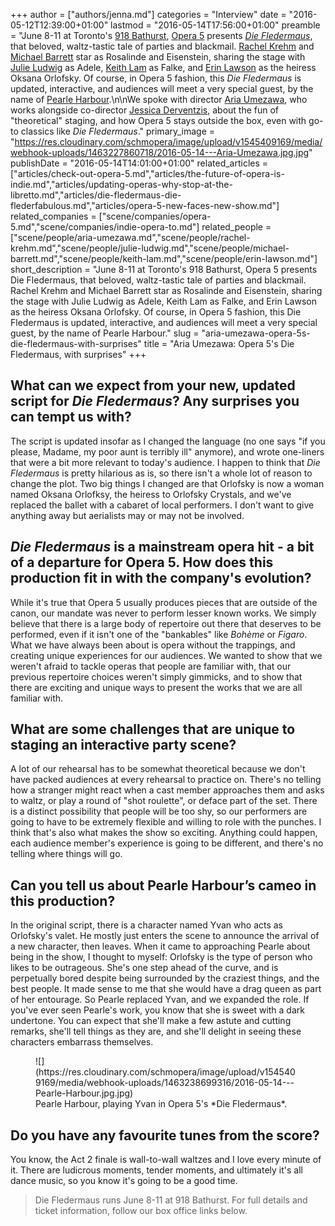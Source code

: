 +++
author = ["authors/jenna.md"]
categories = "Interview"
date = "2016-05-12T12:39:00+01:00"
lastmod = "2016-05-14T17:56:00+01:00"
preamble = "June 8-11 at Toronto's [918 Bathurst](http://www.918bathurst.com/), [Opera 5](/scene/companies/opera-5/) presents [*Die Fledermaus*](http://opera5.ca/project/die-fledermaus/), that beloved, waltz-tastic tale of parties and blackmail. [Rachel Krehm](/scene/people/rachel-krehm/) and [Michael Barrett](/scene/people/michael-barrett/) star as Rosalinde and Eisenstein, sharing the stage with [Julie Ludwig](/scene/people/julie-ludwig/) as Adele, [Keith Lam](/scene/people/keith-lam/) as Falke, and [Erin Lawson](/scene/people/erin-lawson/) as the heiress Oksana Orlofsky. Of course, in Opera 5 fashion, this *Die Fledermaus* is updated, interactive, and audiences will meet a very special guest, by the name of [Pearle Harbour](https://www.facebook.com/thepearleharbour/).\n\nWe spoke with director [Aria Umezawa](/scene/people/aria-umezawa/), who works alongside co-director [Jessica Derventzis](/scene/companies/stujess-productions/), about the fun of \"theoretical\" staging, and how Opera 5 stays outside the box, even with go-to classics like *Die Fledermaus*."
primary_image = "https://res.cloudinary.com/schmopera/image/upload/v1545409169/media/webhook-uploads/1463227860718/2016-05-14---Aria-Umezawa.jpg.jpg"
publishDate = "2016-05-14T14:01:00+01:00"
related_articles = ["articles/check-out-opera-5.md","articles/the-future-of-opera-is-indie.md","articles/updating-operas-why-stop-at-the-libretto.md","articles/die-fledermaus-die-flederfabulous.md","articles/opera-5-new-faces-new-show.md"]
related_companies = ["scene/companies/opera-5.md","scene/companies/indie-opera-to.md"]
related_people = ["scene/people/aria-umezawa.md","scene/people/rachel-krehm.md","scene/people/julie-ludwig.md","scene/people/michael-barrett.md","scene/people/keith-lam.md","scene/people/erin-lawson.md"]
short_description = "June 8-11 at Toronto&#039;s 918 Bathurst, Opera 5 presents Die Fledermaus, that beloved, waltz-tastic tale of parties and blackmail. Rachel Krehm and Michael Barrett star as Rosalinde and Eisenstein, sharing the stage with Julie Ludwig as Adele, Keith Lam as Falke, and Erin Lawson as the heiress Oksana Orlofsky. Of course, in Opera 5 fashion, this Die Fledermaus is updated, interactive, and audiences will meet a very special guest, by the name of Pearle Harbour."
slug = "aria-umezawa-opera-5s-die-fledermaus-with-surprises"
title = "Aria Umezawa: Opera 5&#039;s Die Fledermaus, with surprises"
+++

## What can we expect from your new, updated script for *Die Fledermaus*? Any surprises you can tempt us with?

The script is updated insofar as I changed the language (no one says "if you please, Madame, my poor aunt is terribly ill" anymore), and wrote one-liners that were a bit more relevant to today's audience. I happen to think that *Die Fledermaus* is pretty hilarious as is, so there isn't a whole lot of reason to change the plot. Two big things I changed are that Orlofsky is now a woman named Oksana Orlofksy, the heiress to Orlofsky Crystals, and we've replaced the ballet with a cabaret of local performers. I don't want to give anything away but aerialists may or may not be involved.

## *Die Fledermaus* is a mainstream opera hit - a bit of a departure for Opera 5. How does this production fit in with the company's evolution?

While it's true that Opera 5 usually produces pieces that are outside of the canon, our mandate was never to perform lesser known works. We simply believe that there is a large body of repertoire out there that deserves to be performed, even if it isn't one of the "bankables" like *Bohème* or *Figaro*. What we have always been about is opera without the trappings, and creating unique experiences for our audiences. We wanted to show that we weren't afraid to tackle operas that people are familiar with, that our previous repertoire choices weren't simply gimmicks, and to show that there are exciting and unique ways to present the works that we are all familiar with. 
 
## What are some challenges that are unique to staging an interactive party scene?

A lot of our rehearsal has to be somewhat theoretical because we don't have packed audiences at every rehearsal to practice on. There's no telling how a stranger might react when a cast member approaches them and asks to waltz, or play a round of "shot roulette", or deface part of the set. There is a distinct possibility that people will be too shy, so our performers are going to have to be extremely flexible and willing to role with the punches. I think that's also what makes the show so exciting. Anything could happen, each audience member's experience is going to be different, and there's no telling where things will go.  

## Can you tell us about Pearle Harbour’s cameo in this production?

In the original script, there is a character named Yvan who acts as Orlofsky's valet. He mostly just enters the scene to announce the arrival of a new character, then leaves. When it came to approaching Pearle about being in the show, I thought to myself: Orlofsky is the type of person who likes to be outrageous. She's one step ahead of the curve, and is perpetually bored despite being surrounded by the craziest things, and the best people. It made sense to me that she would have a drag queen as part of her entourage. So Pearle replaced Yvan, and we expanded the role. If you've ever seen Pearle's work, you know that she is sweet with a dark undertone. You can expect that she'll make a few astute and cutting remarks, she'll tell things as they are, and she'll delight in seeing these characters embarrass themselves. 

<figure data-type="image">
![](https://res.cloudinary.com/schmopera/image/upload/v1545409169/media/webhook-uploads/1463238699316/2016-05-14---Pearle-Harbour.jpg.jpg)<figcaption>Pearle Harbour, playing Yvan in Opera 5's *Die Fledermaus*.</figcaption>
</figure>

## Do you have any favourite tunes from the score?

You know, the Act 2 finale is wall-to-wall waltzes and I love every minute of it. There are ludicrous moments, tender moments, and ultimately it's all dance music, so you know it's going to be a good time. 

>Die Fledermaus runs June 8-11 at 918 Bathurst. For full details and ticket information, follow our box office links below.
